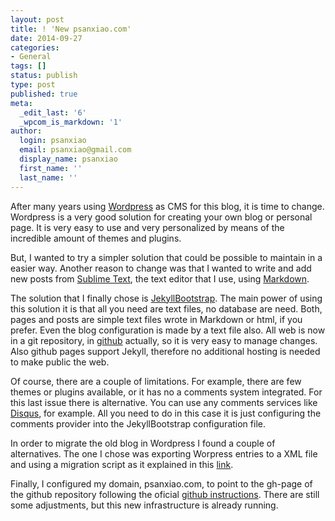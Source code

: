 ```yaml
---
layout: post
title: ! 'New psanxiao.com'
date: 2014-09-27
categories:
- General
tags: []
status: publish
type: post
published: true
meta:
  _edit_last: '6'
  _wpcom_is_markdown: '1'
author:
  login: psanxiao
  email: psanxiao@gmail.com
  display_name: psanxiao
  first_name: ''
  last_name: ''
---
```

After many years using [Wordpress](https://wordpress.org/) as CMS for this blog, it is time to change. Wordpress is a very good solution for creating your own blog or personal page. It is very easy to use and very personalized by means of the incredible amount of themes and plugins. 

But, I wanted to try a simpler solution that could be possible to maintain in a easier way. Another reason to change was that I wanted to write and add new posts from [Sublime Text](http://www.sublimetext.com/), the text editor that I use, using [Markdown](http://en.wikipedia.org/wiki/Markdown). 

The solution that I finally chose is [JekyllBootstrap](http://jekyllbootstrap.com/). The main power of using this solution it is that all you need are text files, no database are need. Both, pages and posts are simple text files wrote in Markdown or html, if you prefer. Even the blog configuration is made by a text file also. All web is now in a git repository, in [github](http://github.com) actually, so it is very easy to manage changes. Also github pages support Jekyll, therefore no additional hosting is needed to make public the web.

Of course, there are a couple of limitations. For example, there are few themes or plugins available, or it has no a comments system integrated. For this last issue there is alternative. You can use any comments services like [Disqus](https://disqus.com/), for example. All you need to do in this case it is just configuring the comments provider into the JekyllBootstrap configuration file.

In order to migrate the old blog in Wordpress I found a couple of alternatives. The one I chose was exporting Worpress entries to a XML file and using a migration script as it explained in this [link](http://jbeckwith.com/2013/07/17/wordpress-to-jekyll/).

Finally, I configured my domain, psanxiao.com, to point to the gh-page of the github repository following the oficial [github instructions](https://help.github.com/articles/setting-up-a-custom-domain-with-github-pages). There are still some adjustments, but this new infrastructure is already running.